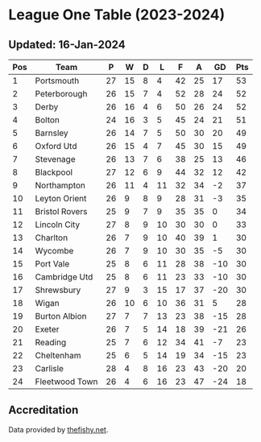 # League One Table (2023-2024)
## Updated: 16-Jan-2024

| Pos | Team | P | W | D | L | F | A | GD | Pts |
| --- | --- | --- | --- | --- | --- | --- | --- | --- | --- |
| 1 | Portsmouth | 27 | 15 | 8 | 4 | 42 | 25 | 17 | 53 |
| 2 | Peterborough | 26 | 15 | 7 | 4 | 52 | 28 | 24 | 52 |
| 3 | Derby | 26 | 16 | 4 | 6 | 50 | 26 | 24 | 52 |
| 4 | Bolton | 24 | 16 | 3 | 5 | 45 | 24 | 21 | 51 |
| 5 | Barnsley | 26 | 14 | 7 | 5 | 50 | 30 | 20 | 49 |
| 6 | Oxford Utd | 26 | 15 | 4 | 7 | 45 | 30 | 15 | 49 |
| 7 | Stevenage | 26 | 13 | 7 | 6 | 38 | 25 | 13 | 46 |
| 8 | Blackpool | 27 | 12 | 6 | 9 | 44 | 32 | 12 | 42 |
| 9 | Northampton | 26 | 11 | 4 | 11 | 32 | 34 | -2 | 37 |
| 10 | Leyton Orient | 26 | 9 | 8 | 9 | 28 | 31 | -3 | 35 |
| 11 | Bristol Rovers | 25 | 9 | 7 | 9 | 35 | 35 | 0 | 34 |
| 12 | Lincoln City | 27 | 8 | 9 | 10 | 30 | 30 | 0 | 33 |
| 13 | Charlton | 26 | 7 | 9 | 10 | 40 | 39 | 1 | 30 |
| 14 | Wycombe | 26 | 7 | 9 | 10 | 30 | 35 | -5 | 30 |
| 15 | Port Vale | 25 | 8 | 6 | 11 | 28 | 38 | -10 | 30 |
| 16 | Cambridge Utd | 25 | 8 | 6 | 11 | 23 | 33 | -10 | 30 |
| 17 | Shrewsbury | 27 | 9 | 3 | 15 | 17 | 37 | -20 | 30 |
| 18 | Wigan | 26 | 10 | 6 | 10 | 36 | 31 | 5 | 28 |
| 19 | Burton Albion | 27 | 7 | 7 | 13 | 23 | 38 | -15 | 28 |
| 20 | Exeter | 26 | 7 | 5 | 14 | 18 | 39 | -21 | 26 |
| 21 | Reading | 25 | 7 | 6 | 12 | 34 | 41 | -7 | 23 |
| 22 | Cheltenham | 25 | 6 | 5 | 14 | 19 | 34 | -15 | 23 |
| 23 | Carlisle | 28 | 4 | 8 | 16 | 23 | 43 | -20 | 20 |
| 24 | Fleetwood Town | 26 | 4 | 6 | 16 | 23 | 47 | -24 | 18 |

## Accreditation 

Data provided by [thefishy.net](https://www.thefishy.net/).